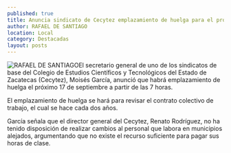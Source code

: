 ```yaml
---
published: true
title: Anuncia sindicato de Cecytez emplazamiento de huelga para el próximo día 17
author: RAFAEL DE SANTIAGO
location: Local
category: Destacadas
layout: posts
---
```


![RAFAEL DE SANTIAGO](http://i.imgur.com/zofjm06m.jpg)El secretario general de uno de los sindicatos de base del Colegio de Estudios Científicos y Tecnológicos del Estado de Zacatecas (Cecytez), Moisés García, anunció que habrá emplazamiento de huelga el próximo 17 de septiembre a partir de las 7 horas.

El emplazamiento de huelga se hará para revisar el contrato colectivo de trabajo, el cual se hace cada dos años. 

García señala que el director general del Cecytez, Renato Rodríguez, no ha tenido disposición de realizar cambios al personal que labora en municipios alejados, argumentando que no existe el recurso suficiente para pagar sus horas de clase.
